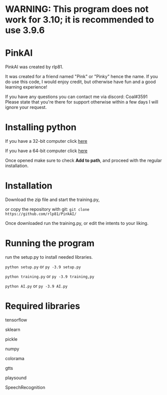 # WARNING: This program does not work for 3.10; it is recommended to use 3.9.6

# PinkAI
PinkAI was created by rlp81.

It was created for a friend named "Pink" or "Pinky" hence the name. If you do use this code, I would enjoy credit, but otherwise have fun and a good learning experience!

If you have any questions you can contact me via discord: Coal#3591 Please state that you're there for support otherwise within a few days I will ignore your request.

# Installing python
If you have a 32-bit computer click [here](https://www.python.org/ftp/python/3.9.7/python-3.9.7.exe)

If you have a 64-bit computer click [here](https://www.python.org/ftp/python/3.9.7/python-3.9.7-amd64.exe)

Once opened make sure to check **Add to path**, and proceed with the regular installation.

# Installation

Download the zip file and start the training.py,

or copy the repository with git: `git clone https://github.com/rlp81/PinkAI/`

Once downloaded run the training.py, or edit the intents to your liking.

# Running the program
run the setup.py to install needed libraries.

`python setup.py` or `py -3.9 setup.py`

`python training.py` or `py -3.9 training,py`

`python AI.py` or `py -3.9 AI.py`
# Required libraries
tensorflow

sklearn

pickle

numpy

colorama

gtts

playsound

SpeechRecognition
